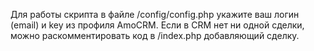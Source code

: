 Для работы скрипта в файле /config/config.php укажите ваш логин (email) и key из профиля AmoCRM.
Если в CRM нет ни одной сделки, можно раскомментировать код в /index.php добавляющий сделку.